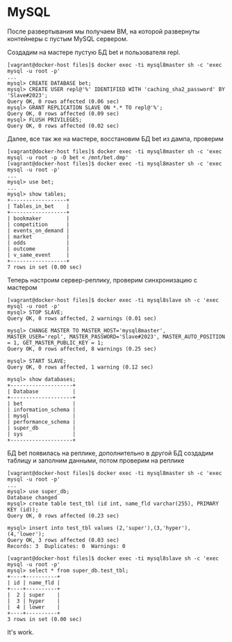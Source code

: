 # MySQL
После развертывания мы получаем ВМ, на которой развернуты контейнеры с пустым MySQL сервером. 

Создадим на мастере пустую БД bet и пользователя repl.
```
[vagrant@docker-host files]$ docker exec -ti mysql8master sh -c 'exec mysql -u root -p'
...
mysql> CREATE DATABASE bet;
mysql> CREATE USER repl@'%' IDENTIFIED WITH 'caching_sha2_password' BY 'Slave#2023';
Query OK, 0 rows affected (0.06 sec)
mysql> GRANT REPLICATION SLAVE ON *.* TO repl@'%';
Query OK, 0 rows affected (0.09 sec)
mysql> FLUSH PRIVILEGES;
Query OK, 0 rows affected (0.02 sec)
```
Далее, все так же на мастере, восстановим БД bet из дампа, проверим
```
[vagrant@docker-host files]$ docker exec -ti mysql8master sh -c 'exec mysql -u root -p -D bet < /mnt/bet.dmp'
[vagrant@docker-host files]$ docker exec -ti mysql8master sh -c 'exec mysql -u root -p'
...
mysql> use bet;
...
mysql> show tables;
+------------------+
| Tables_in_bet    |
+------------------+
| bookmaker        |
| competition      |
| events_on_demand |
| market           |
| odds             |
| outcome          |
| v_same_event     |
+------------------+
7 rows in set (0.00 sec)
```
Теперь настроим сервер-реплику, проверим синхронизацию с мастером
```
[vagrant@docker-host files]$ docker exec -ti mysql8slave sh -c 'exec mysql -u root -p'
mysql> STOP SLAVE;
Query OK, 0 rows affected, 2 warnings (0.01 sec)

mysql> CHANGE MASTER TO MASTER_HOST='mysql8master', MASTER_USER='repl', MASTER_PASSWORD='Slave#2023', MASTER_AUTO_POSITION = 1, GET_MASTER_PUBLIC_KEY = 1;
Query OK, 0 rows affected, 8 warnings (0.25 sec)

mysql> START SLAVE;
Query OK, 0 rows affected, 1 warning (0.12 sec)

mysql> show databases;
+--------------------+
| Database           |
+--------------------+
| bet                |
| information_schema |
| mysql              |
| performance_schema |
| super_db           |
| sys                |
+--------------------+
```
БД bet появилась на реплике, дополнительно в другой БД создадим таблицу и заполним данными, потом проверим на реплике
```
[vagrant@docker-host files]$ docker exec -ti mysql8master sh -c 'exec mysql -u root -p'
...
mysql> use super_db;
Database changed
mysql> create table test_tbl (id int, name_fld varchar(255), PRIMARY KEY (id));
Query OK, 0 rows affected (0.23 sec)

mysql> insert into test_tbl values (2,'super'),(3,'hyper'),(4,'lower');
Query OK, 3 rows affected (0.03 sec)
Records: 3  Duplicates: 0  Warnings: 0

[vagrant@docker-host files]$ docker exec -ti mysql8slave sh -c 'exec mysql -u root -p'
mysql> select * from super_db.test_tbl;
+----+----------+
| id | name_fld |
+----+----------+
|  2 | super    |
|  3 | hyper    |
|  4 | lower    |
+----+----------+
3 rows in set (0.00 sec)
```
It's work.